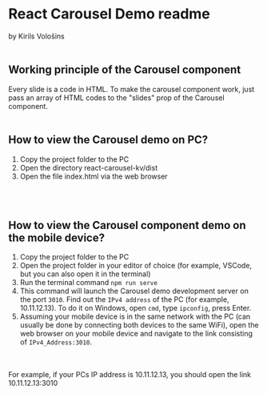 # React Carousel Demo readme 
by Kirils Vološins
<br>
<br>
## Working principle of the Carousel component
Every slide is a code in HTML. To make the carousel component work, just pass an array of HTML codes to the "slides" prop of the Carousel component.
<br>
<br>

## How to view the Carousel demo on PC?
1. Copy the project folder to the PC
1. Open the directory react-carousel-kv/dist
1. Open the file index.html via the web browser
<br>
<br>

## How to view the Carousel component demo on the mobile device?
1. Copy the project folder to the PC
1. Open the project folder in your editor of choice (for example, VSCode, but you can also open it in the terminal)
1. Run the terminal command ```npm run serve```
1. This command will launch the Carousel demo development server on the port ```3010```. Find out the ```IPv4 address``` of the PC (for example, 10.11.12.13). To do it on Windows, open ```cmd```, type ```ipconfig```, press Enter.
1. Assuming your mobile device is in the same network with the PC (can usually be done by connecting both devices to the same WiFi), open the web browser on your mobile device and navigate to the link consisting of ```IPv4_Address:3010```.
<br>
<br>
For example, if your PCs IP address is 10.11.12.13, you should open the link 10.11.12.13:3010